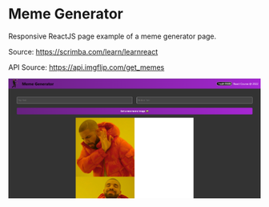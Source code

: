 # Meme Generator

Responsive ReactJS page example of a meme generator page.

Source: https://scrimba.com/learn/learnreact

API Source: https://api.imgflip.com/get_memes

![Meme Generator](repo-img.png 'App Image')